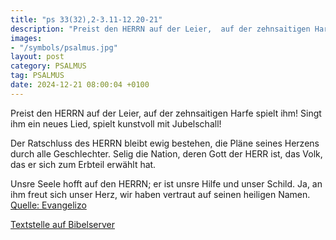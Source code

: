 ```yaml
---
title: "ps 33(32),2-3.11-12.20-21"
description: "Preist den HERRN auf der Leier,  auf der zehnsaitigen Harfe spielt ihm! Singt ihm ein neues Lied,  spielt kunstvoll mit Jubelschall!  Der Ratschluss des HERRN bleibt ewig bestehen,  die Pläne seines Herzens durch alle Geschlechter. Selig die Nation, deren Gott der HERR ist,  ...."
images:
- "/symbols/psalmus.jpg"
layout: post
category: PSALMUS
tag: PSALMUS
date: 2024-12-21 08:00:04 +0100
---
```

Preist den HERRN auf der Leier, 
auf der zehnsaitigen Harfe spielt ihm!
Singt ihm ein neues Lied, 
spielt kunstvoll mit Jubelschall!

Der Ratschluss des HERRN bleibt ewig bestehen, 
die Pläne seines Herzens durch alle Geschlechter.
Selig die Nation, deren Gott der HERR ist, 
das Volk, das er sich zum Erbteil erwählt hat.<!--more-->

Unsre Seele hofft auf den HERRN; 
er ist unsre Hilfe und unser Schild.
Ja, an ihm freut sich unser Herz, 
wir haben vertraut auf seinen heiligen Namen.<br>
[Quelle: Evangelizo](https://evangeliumtagfuertag.org/DE/gospel)

[Textstelle auf Bibelserver](https://www.bibleserver.com/EU/ps33(32),2-3.11-12.20-21)
